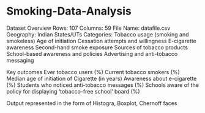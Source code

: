 # Smoking-Data-Analysis
Dataset Overview
Rows: 107
Columns: 59
File Name: datafile.csv
Geography: Indian States/UTs
Categories:
Tobacco usage (smoking and smokeless)
Age of initiation
Cessation attempts and willingness
E-cigarette awareness
Second-hand smoke exposure
Sources of tobacco products
School-based awareness and policies
Advertising and anti-tobacco messaging


Key outcomes
Ever tobacco users (%)
Current tobacco smokers (%)
Median age of initiation of Cigarette (in years)
Awareness about e-cigarette (%)
Students who noticed anti-tobacco messages (%)
Schools aware of the policy for displaying ‘tobacco-free school’ board (%)  


Output represented in the form of Histogra, Boxplot, Chernoff faces
